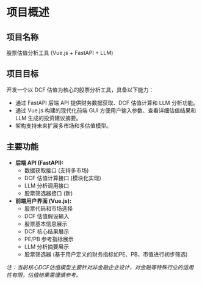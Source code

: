 # 项目概述

## 项目名称
股票估值分析工具 (Vue.js + FastAPI + LLM)

## 项目目标
开发一个以 DCF 估值为核心的股票分析工具，具备以下能力：
- 通过 FastAPI 后端 API 提供财务数据获取、DCF 估值计算和 LLM 分析功能。
- 通过 Vue.js 构建的现代化前端 GUI 方便用户输入参数、查看详细估值结果和 LLM 生成的投资建议摘要。
- 架构支持未来扩展多市场和多估值模型。

## 主要功能
- **后端 API (FastAPI):**
    - 数据获取接口 (支持多市场)
    - DCF 估值计算接口 (模块化实现)
    - LLM 分析调用接口
    - 股票筛选器接口 (新)
- **前端用户界面 (Vue.js):**
    - 股票代码和市场选择
    - DCF 估值假设输入
    - 股票基本信息展示
    - DCF 核心结果展示
    - PE/PB 参考指标展示
    - LLM 分析摘要展示
    - 股票筛选器 (基于用户定义的财务指标如PE、PB、市值进行初步筛选)

*注：当前核心DCF估值模型主要针对非金融企业设计，对金融等特殊行业的适用性有限，估值结果需谨慎参考。*
